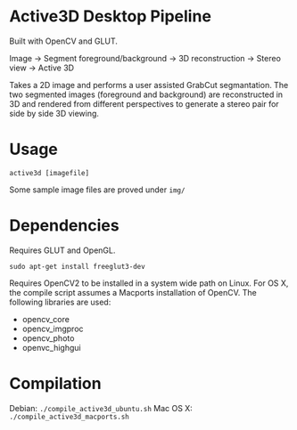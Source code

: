 Active3D Desktop Pipeline
===

Built with OpenCV and GLUT.

Image -> Segment foreground/background -> 3D reconstruction -> Stereo view -> Active 3D

Takes a 2D image and performs a user assisted GrabCut segmantation. The two segmented images (foreground and background) are reconstructed in 3D and rendered from different perspectives to generate a stereo pair for side by side 3D viewing.

Usage
===

```
active3d [imagefile]
```

Some sample image files are proved under `img/`

Dependencies
===

Requires GLUT and OpenGL.

```
sudo apt-get install freeglut3-dev
```

Requires OpenCV2 to be installed in a system wide path on Linux. For OS X, the compile script assumes a Macports installation of OpenCV. The following libraries are used:

- opencv_core
- opencv_imgproc
- opencv_photo
- openvc_highgui

Compilation
===
Debian: `./compile_active3d_ubuntu.sh`
Mac OS X: `./compile_active3d_macports.sh`
